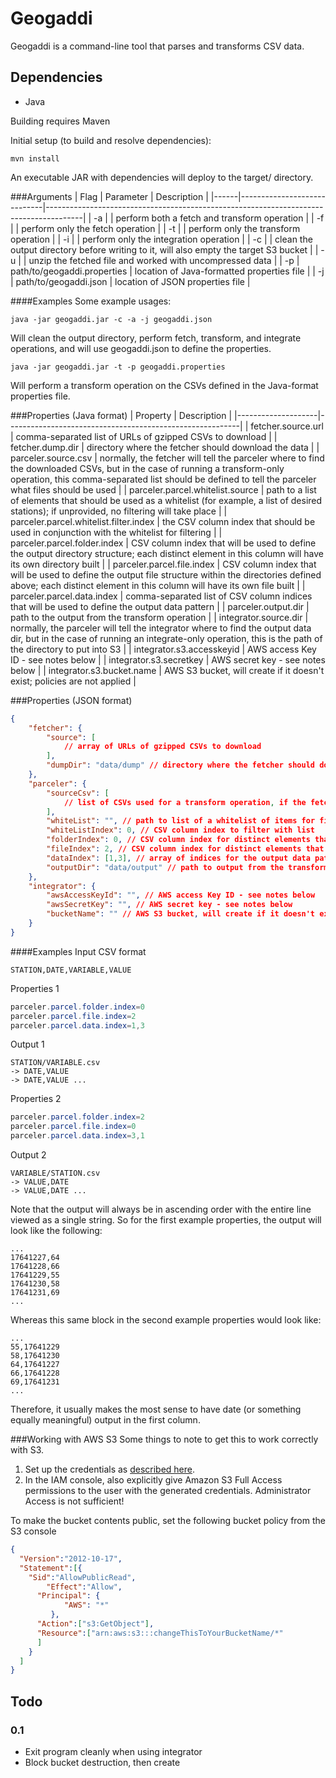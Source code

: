 # Geogaddi

Geogaddi is a command-line tool that parses and transforms CSV data.

## Dependencies
- Java

Building requires Maven

Initial setup (to build and resolve dependencies):
```shell
mvn install
```

An executable JAR with dependencies will deploy to the target/ directory.

###Arguments
| Flag | Parameter                   | Description                                                                           |
|------|-----------------------------|---------------------------------------------------------------------------------------|
| -a   |                             | perform both a fetch and transform operation                                          |
| -f   |                             | perform only the fetch operation                                                      |
| -t   |                             | perform only the transform operation                                                  |
| -i   |                             | perform only the integration operation                                                |
| -c   |                             | clean the output directory before writing to it, will also empty the target S3 bucket |
| -u   |                             | unzip the fetched file and worked with uncompressed data                              |
| -p   | path/to/geogaddi.properties | location of Java-formatted properties file                                            |
| -j   | path/to/geogaddi.json       | location of JSON properties file                                                      |

####Examples
Some example usages: 
```shell
java -jar geogaddi.jar -c -a -j geogaddi.json
```
Will clean the output directory, perform fetch, transform, and integrate operations, and will use geogaddi.json to define the properties.

```shell
java -jar geogaddi.jar -t -p geogaddi.properties
```
Will perform a transform operation on the CSVs defined in the Java-format properties file.

###Properties (Java format)
| Property           | Description                                              |
|--------------------|----------------------------------------------------------|
| fetcher.source.url | comma-separated list of URLs of gzipped CSVs to download |
| fetcher.dump.dir | directory where the fetcher should download the data |
| parceler.source.csv | normally, the fetcher will tell the parceler where to find the downloaded CSVs, but in the case of running a transform-only operation, this comma-separated list should be defined to tell the parceler what files should be used |
| parceler.parcel.whitelist.source | path to a list of elements that should be used as a whitelist (for example, a list of desired stations); if unprovided, no filtering will take place |
| parceler.parcel.whitelist.filter.index | the CSV column index that should be used in conjunction with the whitelist for filtering |
| parceler.parcel.folder.index | CSV column index that will be used to define the output directory structure; each distinct element in this column will have its own directory built |
| parceler.parcel.file.index | CSV column index that will be used to define the output file structure within the directories defined above; each distinct element in this column will have its own file built |
| parceler.parcel.data.index | comma-separated list of CSV column indices that will be used to define the output data pattern |
| parceler.output.dir | path to the output from the transform operation |
| integrator.source.dir | normally, the parceler will tell the integrator where to find the output data dir, but in the case of running an integrate-only operation, this is the path of the directory to put into S3 |
| integrator.s3.accesskeyid | AWS access Key ID - see notes below |
| integrator.s3.secretkey | AWS secret key - see notes below |
| integrator.s3.bucket.name | AWS S3 bucket, will create if it doesn't exist; policies are not applied |

###Properties (JSON format)
```json
{
	"fetcher": {
		"source": [
			// array of URLs of gzipped CSVs to download
		],
		"dumpDir": "data/dump" // directory where the fetcher should download the data
	},
	"parceler": {
		"sourceCsv": [
			// list of CSVs used for a transform operation, if the fetcher is not used
		],
		"whiteList": "", // path to list of a whitelist of items for filtering
		"whiteListIndex": 0, // CSV column index to filter with list
		"folderIndex": 0, // CSV column index for distinct elements that will define the output directory structure
		"fileIndex": 2, // CSV column index for distinct elements that will define the output file structure within the directories above
		"dataIndex": [1,3], // array of indices for the output data pattern
		"outputDir": "data/output" // path to output from the transform operation
	},
	"integrator": {
		"awsAccessKeyId": "", // AWS access Key ID - see notes below
		"awsSecretKey": "", // AWS secret key - see notes below
		"bucketName": "" // AWS S3 bucket, will create if it doesn't exist; policies are not applied
	}
}
```

####Examples
Input CSV format
```shell
STATION,DATE,VARIABLE,VALUE
```

Properties 1
```java
parceler.parcel.folder.index=0
parceler.parcel.file.index=2
parceler.parcel.data.index=1,3
```
	
Output 1
```shell
STATION/VARIABLE.csv
-> DATE,VALUE
-> DATE,VALUE ...
```

Properties 2
```java
parceler.parcel.folder.index=2
parceler.parcel.file.index=0
parceler.parcel.data.index=3,1
```

Output 2
```shell
VARIABLE/STATION.csv
-> VALUE,DATE
-> VALUE,DATE ...
```

Note that the output will always be in ascending order with the entire line viewed as a single string. So for the first example properties, the output will look like the following:

```shell
...
17641227,64
17641228,66
17641229,55
17641230,58
17641231,69
...
```

Whereas this same block in the second example properties would look like:

```shell
...
55,17641229
58,17641230
64,17641227
66,17641228
69,17641231
...
```

Therefore, it usually makes the most sense to have date (or something equally meaningful) output in the first column.

###Working with AWS S3
Some things to note to get this to work correctly with S3.

1. Set up the credentials as [described here](http://docs.aws.amazon.com/AWSSdkDocsJava/latest/DeveloperGuide/java-dg-setup.html). 
2. In the IAM console, also explicitly give Amazon S3 Full Access permissions to the user with the generated credentials. Administrator Access is not sufficient!

To make the bucket contents public, set the following bucket policy from the S3 console
```json
{
  "Version":"2012-10-17",
  "Statement":[{
    "Sid":"AllowPublicRead",
        "Effect":"Allow",
      "Principal": {
            "AWS": "*"
         },
      "Action":["s3:GetObject"],
      "Resource":["arn:aws:s3:::changeThisToYourBucketName/*"
      ]
    }
  ]
}
```

## Todo
### 0.1
- Exit program cleanly when using integrator
- Block bucket destruction, then create